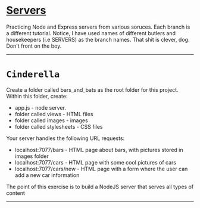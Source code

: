 # [Servers][1]
Practicing Node and Express servers from various soruces. Each branch is a different tutorial. Notice, I have used names of different butlers and housekeepers (i.e SERVERS) as the branch names. That shit is clever, dog. Don't front on the boy.
___

# `Cinderella`
Create a folder called bars_and_bats as the root folder for this project.  Within this folder, create:

* app.js - node server.
* folder called views - HTML files
* folder called images - images
* folder called stylesheets - CSS files

Your server handles the following URL requests:
* localhost:7077/bars - HTML page about bars, with pictures stored in images folder
* localhost:7077/cars - HTML page with some cool pictures of cars
* localhost:7077/cars/new - HTML page with a form where the user can add a new car information

The point of this exercise is to build a NodeJS server that serves all types of content
___

[1]:https://github.com/thomasphillips3/server
